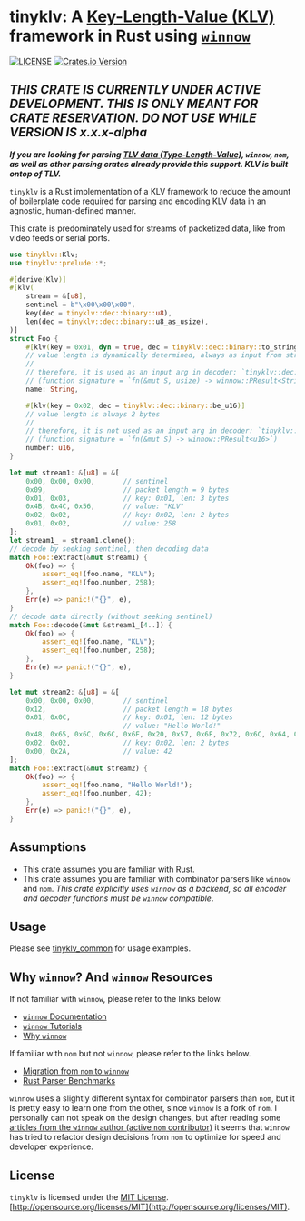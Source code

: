 # tinyklv: A [Key-Length-Value (KLV)](https://en.wikipedia.org/wiki/KLV) framework in Rust using [`winnow`](https://crates.io/crates/winnow)

[![LICENSE](https://img.shields.io/badge/license-MIT-blue.svg)](LICENSE)
[![Crates.io Version](https://img.shields.io/crates/v/tinyklv.svg)](https://crates.io/crates/tinyklv)
<!-- [![Latest Release](https://img.shields.io/github/v/release/arpadav/tinyklv)](https://github.com/arpadav/tinyklv) -->
<!-- [![Coverage Status](https://coveralls.io/repos/github/arpadav/tinyklv/badge.svg?branch=main)](https://coveralls.io/github/arpadav/tinyklv?branch=main) -->

## ***THIS CRATE IS CURRENTLY UNDER ACTIVE DEVELOPMENT. THIS IS ONLY MEANT FOR CRATE RESERVATION. DO NOT USE WHILE VERSION IS x.x.x-alpha***

***If you are looking for parsing [TLV data (Type-Length-Value)](https://en.wikipedia.org/wiki/Type%E2%80%93length%E2%80%93value), `winnow`, `nom`, as well as other parsing crates already provide this support. KLV is built ontop of TLV.***

`tinyklv` is a Rust implementation of a KLV framework to reduce the amount of boilerplate code required for parsing and encoding KLV data in an agnostic, human-defined manner.

This crate is predominately used for streams of packetized data, like from video feeds or serial ports.
 <!-- Options for handling streams of partial packets is supported. TODO: implement this before adding to README -->

```rust
use tinyklv::Klv;
use tinyklv::prelude::*;

#[derive(Klv)]
#[klv(
    stream = &[u8],
    sentinel = b"\x00\x00\x00",
    key(dec = tinyklv::dec::binary::u8),
    len(dec = tinyklv::dec::binary::u8_as_usize),
)]
struct Foo {
    #[klv(key = 0x01, dyn = true, dec = tinyklv::dec::binary::to_string_utf8)]
    // value length is dynamically determined, always as input from stream
    // 
    // therefore, it is used as an input arg in decoder: `tinyklv::dec::binary::to_string_utf8`
    // (function signature = `fn(&mut S, usize) -> winnow::PResult<String>`)
    name: String,

    #[klv(key = 0x02, dec = tinyklv::dec::binary::be_u16)]
    // value length is always 2 bytes
    // 
    // therefore, it is not used as an input arg in decoder: `tinyklv::dec::binary::be_u16`
    // (function signature = `fn(&mut S) -> winnow::PResult<u16>`)
    number: u16,
}

let mut stream1: &[u8] = &[
    0x00, 0x00, 0x00,       // sentinel
    0x09,                   // packet length = 9 bytes
    0x01, 0x03,             // key: 0x01, len: 3 bytes
    0x4B, 0x4C, 0x56,       // value: "KLV"
    0x02, 0x02,             // key: 0x02, len: 2 bytes
    0x01, 0x02,             // value: 258
];
let stream1_ = stream1.clone();
// decode by seeking sentinel, then decoding data
match Foo::extract(&mut stream1) {
    Ok(foo) => {
        assert_eq!(foo.name, "KLV");
        assert_eq!(foo.number, 258);
    },
    Err(e) => panic!("{}", e),
}
// decode data directly (without seeking sentinel)
match Foo::decode(&mut &stream1_[4..]) {
    Ok(foo) => {
        assert_eq!(foo.name, "KLV");
        assert_eq!(foo.number, 258);
    },
    Err(e) => panic!("{}", e),
}

let mut stream2: &[u8] = &[
    0x00, 0x00, 0x00,       // sentinel
    0x12,                   // packet length = 18 bytes
    0x01, 0x0C,             // key: 0x01, len: 12 bytes
                            // value: "Hello World!"
    0x48, 0x65, 0x6C, 0x6C, 0x6F, 0x20, 0x57, 0x6F, 0x72, 0x6C, 0x64, 0x21,
    0x02, 0x02,             // key: 0x02, len: 2 bytes
    0x00, 0x2A,             // value: 42
];
match Foo::extract(&mut stream2) {
    Ok(foo) => {
        assert_eq!(foo.name, "Hello World!");
        assert_eq!(foo.number, 42);
    },
    Err(e) => panic!("{}", e),
}
```

## Assumptions

* This crate assumes you are familiar with Rust.
* This crate assumes you are familiar with combinator parsers like `winnow` and `nom`. *This crate explicitly uses `winnow` as a backend, so all encoder and decoder functions must be `winnow` compatible*.

## Usage

Please see [tinyklv_common](../tinyklv_common/) for usage examples.

## Why `winnow`? And `winnow` Resources

If not familiar with `winnow`, please refer to the links below.

* [`winnow` Documentation](https://docs.rs/winnow/latest/winnow/)
* [`winnow` Tutorials](https://docs.rs/winnow/latest/winnow/_tutorial/index.html)
* [Why `winnow`](https://docs.rs/winnow/latest/winnow/_topic/why/index.html)

If familiar with `nom` but not `winnow`, please refer to the links below.

* [Migration from `nom` to `winnow`](https://docs.rs/winnow/latest/winnow/_topic/nom/index.html)
* [Rust Parser Benchmarks](https://github.com/rosetta-rs/parse-rosetta-rs/tree/main/examples)

`winnow` uses a slightly different syntax for combinator parsers than `nom`, but it is pretty easy to learn one from the other, since `winnow` is a fork of `nom`. I personally can not speak on the design changes, but after reading some [articles from the `winnow` author (active `nom` contributor)](https://epage.github.io/blog/2023/07/winnow-0-5-the-fastest-rust-parser-combinator-library/) it seems that `winnow` has tried to refactor design decisions from `nom` to optimize for speed and developer experience.

## License

`tinyklv` is licensed under the [MIT License](./LICENSE). [http://opensource.org/licenses/MIT](http://opensource.org/licenses/MIT).
